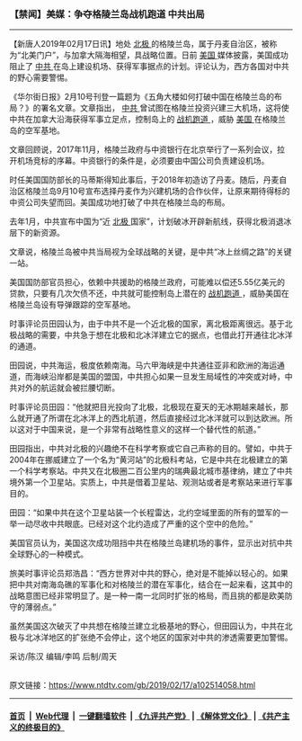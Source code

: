 ### 【禁闻】美媒：争夺格陵兰岛战机跑道 中共出局
------------------------

<div class="post_content">
 <p>
  【新唐人2019年02月17日讯】地处
  <a href="https://www.ntdtv.com/gb/北极.htm">
   北极
  </a>
  的格陵兰岛，属于丹麦自治区，被称为“北美门户”，与加拿大隔海相望，具战略位置。日前
  <a href="https://www.ntdtv.com/gb/美国.htm">
   美国
  </a>
  媒体披露，美国成功阻止了
  <a href="https://www.ntdtv.com/gb/中共.htm">
   中共
  </a>
  在岛上建设机场、获得军事据点的计划。评论认为，西方各国对中共的野心需要警惕。
 </p>
 <p>
  《华尔街日报》2月10号刊登一篇题为《五角大楼如何打破中国在格陵兰岛的布局？》的署名文章。文章指出，
  <a href="https://www.ntdtv.com/gb/中共.htm">
   中共
  </a>
  曾试图在格陵兰投资兴建三大机场，这将使中共在加拿大沿海获得军事立足点，控制岛上的
  <a href="https://www.ntdtv.com/gb/战机跑道.htm">
   战机跑道
  </a>
  ，威胁
  <a href="https://www.ntdtv.com/gb/美国.htm">
   美国
  </a>
  在格陵兰岛的空军基地。
 </p>
 <p>
  文章回顾说，2017年11月，格陵兰政府与中资银行在北京举行了一系列会议，拉开机场竞标的序幕。中资银行的条件是，必须要由中国公司负责建设机场。
 </p>
 <p>
  时任美国国防部长的马蒂斯得知此事后，于2018年初造访了丹麦。随后，丹麦自治区格陵兰岛9月10号宣布选择丹麦作为兴建机场的合作伙伴，让原来期待得标的中资公司失望而回。美国成功地打破了中共在格陵兰岛的布局。
 </p>
 <p>
  去年1月，中共宣布中国为“近
  <a href="https://www.ntdtv.com/gb/北极.htm">
   北极
  </a>
  国家”，计划破冰开辟新航线，获得北极消退冰层下的新资源。
 </p>
 <p>
  文章说，格陵兰岛被中共当局视为全球战略的关键，是中共“冰上丝绸之路”的关键一站。
 </p>
 <p>
  美国国防部官员担心，依赖中共援助的格陵兰政府，可能难以偿还5.55亿美元的贷款，只要有几次欠债不还，中共就可能控制岛上潜在的
  <a href="https://www.ntdtv.com/gb/战机跑道.htm">
   战机跑道
  </a>
  ，威胁美国在格陵兰岛设有导弹跟踪的空军基地。
 </p>
 <p>
  时事评论员田园认为，由于中共不是一个近北极的国家，离北极距离很远。基于北极战略的需要，中共急于想在北极和北冰洋建立它的据点，也借此打开通往北冰洋的通道。
 </p>
 <p>
  田园说，中共海运，极度依赖南海。马六甲海峡是中共通往亚非和欧洲的海运通道，而海峡沿岸都是美国的盟国，中共担心如果一旦发生局域性的冲突或对峙，中共对外的航运就会被拦腰切断。
 </p>
 <p>
  时事评论员田园：“他就把目光投向了北极，北极现在夏天的无冰期越来越长，那么就开通了所谓在北冰洋上的西北航道，然后直接经过北冰洋就可以到达欧洲。所以这对于中国来说，是一个非常有战略性意义的这样一个替代性的航道。”
 </p>
 <p>
  田园指出，中共对北极的兴趣绝不在科学考察或它自己声称的目的。譬如，中共于2004年在挪威建立了一个名为“黄河站”的北极科考站，它是中共在北极建立的第一个科学考察站。中共又在北极圈二百公里内的瑞典最北城市基律纳，建立了中共境外第一个卫星站。实质上，中共是借着卫星站、观测站或者是考察站来进行军事目的。
 </p>
 <p>
  田园：“如果中共在这个卫星站装一个长程雷达，北约空域里面的所有的盟军的一举一动尽收中共眼底。已经对这个北约造成了严重的这个空中的危险。”
 </p>
 <p>
  美国官员认为，美国这次成功阻挡中共在格陵兰岛建机场的事件，显示出对抗中共全球野心的一种模式。
 </p>
 <p>
  旅美时事评论员郑浩昌：“西方世界对中共的野心，绝对是不能掉以轻心的。如果把中共对南海岛礁的军事化和对格陵兰的潜在军事化，结合在一起来看，这其中的战略意图已经非常明显了。是一种一南一北同时扩张的格局，而且挑的都是欧美防守的薄弱点。”
 </p>
 <p>
  虽然美国这次破灭了中共想在格陵兰建立北极基地的野心，但田园认为，中共在北极与北冰洋地区的扩张绝不会停止，这个地区的国家对中共的渗透需要更加警惕。
 </p>
 <p>
  采访/陈汉 编辑/李鸣 后制/周天
 </p>
 <div class="single_ad">
 </div>
</div>

<br/>原文链接：https://www.ntdtv.com/gb/2019/02/17/a102514058.html


------------------------
#### [首页](https://github.com/gfw-breaker/banned-news/blob/master/README.md) &nbsp;|&nbsp; [Web代理](https://github.com/labour-camp/helloworld) &nbsp;|&nbsp; [一键翻墙软件](https://github.com/gfw-breaker/nogfw/blob/master/README.md) &nbsp;| [《九评共产党》](https://github.com/gfw-breaker/9ping.md/blob/master/README.md#九评之一评共产党是什么) | [《解体党文化》](https://github.com/gfw-breaker/jtdwh.md/blob/master/README.md) | [《共产主义的终极目的》](https://github.com/gfw-breaker/gczydzjmd.md/blob/master/README.md)

